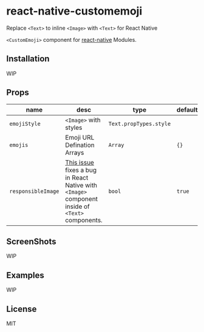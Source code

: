 # react-native-customemoji

Replace `<Text>` to inline `<Image>` with `<Text>` for React Native

`<CustomEmoji>` component for [react-native](http://facebook.github.io/react-native/) Modules.

## Installation

WIP
<!--```sh
npm i --save react-native-customemoji
# or
yarn add react-native-customemoji
```-->

## Props
| name | desc | type | default
| --- | --- | --- | --- |
| `emojiStyle` | `<Image>` with styles | `Text.propTypes.style` |
| `emojis` | Emoji URL Defination Arrays | `Array` | `{}`
|`responsibleImage` | [This issue](https://github.com/facebook/react-native/issues/11906) fixes a bug in React Native with `<Image>` component inside of `<Text>` components. | `bool` | `true`

## ScreenShots

WIP
## Examples

WIP
## License

MIT